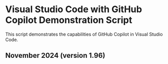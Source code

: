# Visual Studio Code with GitHub Copilot Demonstration Script

This script demonstrates the capabilities of GitHub Copilot in Visual Studio Code.

## November 2024 (version 1.96)
